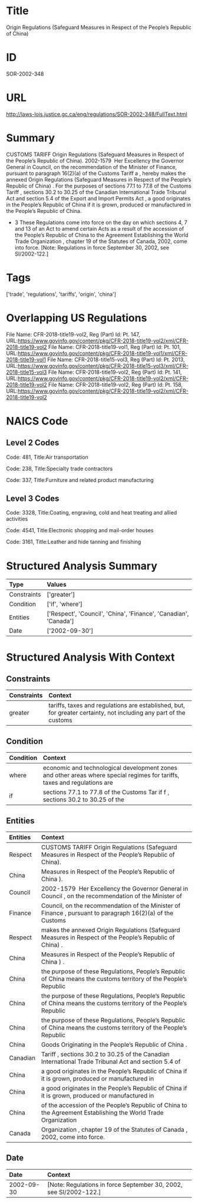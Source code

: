 # Title
Origin Regulations (Safeguard Measures in Respect of the People’s Republic of China)


# ID
SOR-2002-348

# URL
http://laws-lois.justice.gc.ca/eng/regulations/SOR-2002-348/FullText.html


# Summary
CUSTOMS TARIFF Origin Regulations (Safeguard Measures in Respect of the People’s Republic of China).
2002-1579  Her Excellency the Governor General in Council, on the recommendation of the Minister of Finance, pursuant to paragraph 16(2)(a) of the  Customs Tariff a , hereby makes the annexed  Origin Regulations (Safeguard Measures in Respect of the People’s Republic of China) .
For the purposes of sections 77.1 to 77.8 of the  Customs Tariff , sections 30.2 to 30.25 of the  Canadian International Trade Tribunal Act  and section 5.4 of the  Export and Import Permits Act , a good originates in the People’s Republic of China if it is grown, produced or manufactured in the People’s Republic of China.
* 3 These Regulations come into force on the day on which sections 4, 7 and 13 of an  Act to amend certain Acts as a result of the accession of the People’s Republic of China to the Agreement Establishing the World Trade Organization , chapter 19 of the Statutes of Canada, 2002, come into force.
[Note: Regulations in force September 30, 2002,  see  SI/2002-122.] 


# Tags
['trade', 'regulations', 'tariffs', 'origin', 'china']


# Overlapping US Regulations
File Name: CFR-2018-title19-vol2, Reg (Part) Id: Pt. 147, URL:https://www.govinfo.gov/content/pkg/CFR-2018-title19-vol2/xml/CFR-2018-title19-vol2
File Name: CFR-2018-title19-vol1, Reg (Part) Id: Pt. 101, URL:https://www.govinfo.gov/content/pkg/CFR-2018-title19-vol1/xml/CFR-2018-title19-vol1
File Name: CFR-2018-title15-vol3, Reg (Part) Id: Pt. 2013, URL:https://www.govinfo.gov/content/pkg/CFR-2018-title15-vol3/xml/CFR-2018-title15-vol3
File Name: CFR-2018-title19-vol2, Reg (Part) Id: Pt. 141, URL:https://www.govinfo.gov/content/pkg/CFR-2018-title19-vol2/xml/CFR-2018-title19-vol2
File Name: CFR-2018-title19-vol2, Reg (Part) Id: Pt. 158, URL:https://www.govinfo.gov/content/pkg/CFR-2018-title19-vol2/xml/CFR-2018-title19-vol2



# NAICS Code
## Level 2 Codes
Code: 481, Title:Air transportation

Code: 238, Title:Specialty trade contractors

Code: 337, Title:Furniture and related product manufacturing




## Level 3 Codes
Code: 3328, Title:Coating, engraving, cold and heat treating and allied activities

Code: 4541, Title:Electronic shopping and mail-order houses

Code: 3161, Title:Leather and hide tanning and finishing







# Structured Analysis Summary
| Type        | Values                                                           |
|:------------|:-----------------------------------------------------------------|
| Constraints | ['greater']                                                      |
| Condition   | ['if', 'where']                                                  |
| Entities    | ['Respect', 'Council', 'China', 'Finance', 'Canadian', 'Canada'] |
| Date        | ['2002-09-30']                                                   |


# Structured Analysis With Context
 


## Constraints
| Constraints   | Context                                                                                                           |
|:--------------|:------------------------------------------------------------------------------------------------------------------|
| greater       | tariffs, taxes and regulations are established, but, for greater certainty, not including any part of the customs |


## Condition
| Condition   | Context                                                                                                                   |
|:------------|:--------------------------------------------------------------------------------------------------------------------------|
| where       | economic and technological development zones and other areas where special regimes for tariffs, taxes and regulations are |
| if          | sections 77.1 to 77.8 of the Customs Tar if f , sections 30.2 to 30.25 of the                                             |


## Entities
| Entities   | Context                                                                                                           |
|:-----------|:------------------------------------------------------------------------------------------------------------------|
| Respect    | CUSTOMS TARIFF Origin Regulations (Safeguard Measures in  Respect  of the People’s Republic of China).            |
| China      | Measures in Respect of the People’s Republic of China ).                                                          |
| Council    | 2002-1579  Her Excellency the Governor General in  Council , on the recommendation of the Minister of             |
| Finance    | Council, on the recommendation of the Minister of Finance , pursuant to paragraph 16(2)(a) of the Customs         |
| Respect    | makes the annexed Origin Regulations (Safeguard Measures in Respect  of the People’s Republic of China) .         |
| China      | Measures in Respect of the People’s Republic of China ) .                                                         |
| China      | the purpose of these Regulations, People’s Republic of China means the customs territory of the People’s Republic |
| China      | the purpose of these Regulations, People’s Republic of China means the customs territory of the People’s Republic |
| China      | the purpose of these Regulations, People’s Republic of China means the customs territory of the People’s Republic |
| China      | Goods Originating in the People’s Republic of  China .                                                            |
| Canadian   | Tariff , sections 30.2 to 30.25 of the Canadian International Trade Tribunal Act and section 5.4 of               |
| China      | a good originates in the People’s Republic of China if it is grown, produced or manufactured in                   |
| China      | a good originates in the People’s Republic of China if it is grown, produced or manufactured in                   |
| China      | of the accession of the People’s Republic of China to the Agreement Establishing the World Trade Organization     |
| Canada     | Organization , chapter 19 of the Statutes of Canada , 2002, come into force.                                      |


## Date
| Date       | Context                                                             |
|:-----------|:--------------------------------------------------------------------|
| 2002-09-30 | [Note: Regulations in force September 30, 2002,  see  SI/2002-122.] |


